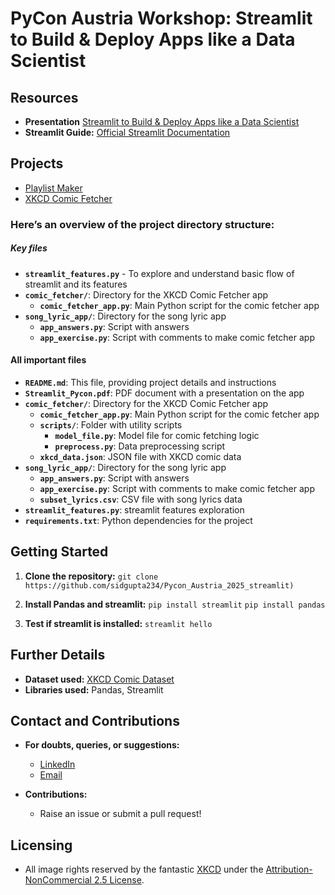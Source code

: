 # PyCon Austria Workshop: Streamlit to Build & Deploy Apps like a Data Scientist


## Resources
- **Presentation** [Streamlit to Build & Deploy Apps like a Data Scientist](https://docs.google.com/presentation/d/1M06ogyEF9OBFNoXkY4fdeJ6e_dIlwrlL299K-KjvQ4w/edit?usp=sharing)
- **Streamlit Guide:** [Official Streamlit Documentation]([https://docs.streamlit.io/library](https://docs.streamlit.io/))

## Projects
- [Playlist Maker](https://playlist-gen.streamlit.app/)
- [XKCD Comic Fetcher](https://xkcdcomic.streamlit.app/)

### Here’s an overview of the project directory structure:
  
##### Key files

- **`streamlit_features.py`** - To explore and understand basic flow of streamlit and its features
- **`comic_fetcher/`**: Directory for the XKCD Comic Fetcher app
  - **`comic_fetcher_app.py`**: Main Python script for the comic fetcher app
- **`song_lyric_app/`**: Directory for the song lyric app
  - **`app_answers.py`**: Script with answers 
  - **`app_exercise.py`**: Script with comments to make comic fetcher app

#### All important files
- **`README.md`**: This file, providing project details and instructions
- **`Streamlit_Pycon.pdf`**: PDF document with a presentation on the app
- **`comic_fetcher/`**: Directory for the XKCD Comic Fetcher app
  - **`comic_fetcher_app.py`**: Main Python script for the comic fetcher app
  - **`scripts/`**: Folder with utility scripts
    - **`model_file.py`**: Model file for comic fetching logic
    - **`preprocess.py`**: Data preprocessing script
  - **`xkcd_data.json`**: JSON file with XKCD comic data
- **`song_lyric_app/`**: Directory for the song lyric app
  - **`app_answers.py`**: Script with answers 
  - **`app_exercise.py`**: Script with comments to make comic fetcher app
  - **`subset_lyrics.csv`**: CSV file with song lyrics data
- **`streamlit_features.py`**: streamlit features exploration
- **`requirements.txt`**: Python dependencies for the project

## Getting Started
1. **Clone the repository:** `git clone https://github.com/sidgupta234/Pycon_Austria_2025_streamlit)`
2. **Install Pandas and streamlit:** `pip install streamlit` `pip install pandas`

3. **Test if streamlit is installed:** `streamlit hello`

## Further Details
- **Dataset used:** [XKCD Comic Dataset](https://www.kaggle.com/ashkave/xkcd-comic-data)
- **Libraries used:** Pandas, Streamlit

## Contact and Contributions
- **For doubts, queries, or suggestions:**  
  - [LinkedIn](https://www.linkedin.com/in/sidgupta234)
  - [Email](mailto:siddharthgupta234@gmail.com)

- **Contributions:**  
  - Raise an issue or submit a pull request!

## Licensing
- All image rights reserved by the fantastic [XKCD](https://www.xkcd.com) under the [Attribution-NonCommercial 2.5 License](https://xkcd.com/license.html).
